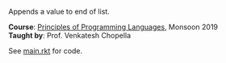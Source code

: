 Appends a value to end of list.

**Course**: [Principles of Programming Languages], Monsoon 2019<br>
**Taught by**: Prof. Venkatesh Chopella

See [main.rkt] for code.

[Principles of Programming Languages]: https://github.com/iiithf/principles-of-programming-languages
[main.rkt]: main.rkt
